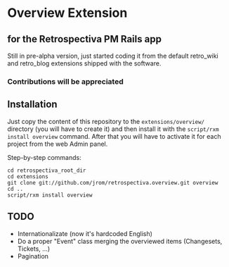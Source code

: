 # Overview Extension
## for the Retrospectiva PM Rails app

Still in pre-alpha version, just started coding it from the default retro\_wiki and retro\_blog extensions shipped with the software.

### Contributions will be appreciated

## Installation

Just copy the content of this repository to the `extensions/overview/` directory (you will have to create it) and then install it with the `script/rxm install overview` command.
After that you will have to activate it for each project from the web Admin panel.

Step-by-step commands:

    cd retrospectiva_root_dir
    cd extensions
    git clone git://github.com/jrom/retrospectiva.overview.git overview
    cd ..
    script/rxm install overview
  
## TODO
* Internationalizate (now it's hardcoded English)
* Do a proper "Event" class merging the overviewed items (Changesets, Tickets, ...)
* Pagination
